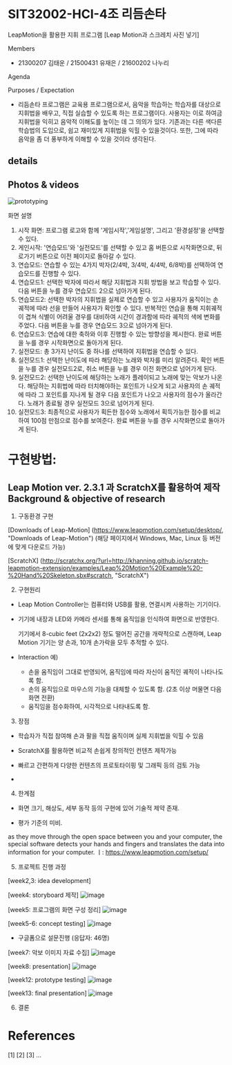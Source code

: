 # SIT32002-HCI-4조 리듬손타
LeapMotion을 활용한 지휘 프로그램
[Leap Motion과 스크레치 사진 넣기]


Members

  * 21300207 김태운 / 21500431 유재은 / 21600202 나누리

Agenda


Purposes / Expectation

  * 리듬손타 프로그램은 교육용 프로그램으로서, 음악을 학습하는 학습자를 대상으로 지휘법을 배우고, 직접 실습할 수 있도록 하는 프로그램이다. 
    사용자는 이로 하여금 지휘법을 익히고 음악적 이해도를 높이는 데 그 의의가 있다. 
    기존과는 다른 색다른 학습법의 도입으로, 쉽고 재미있게 지휘법을 익힐 수 있을것이다. 
    또한, 그에 따라 음악을 좀 더 풍부하게 이해할 수 있을 것이라 생각된다.

  
details
------------------------


Photos & videos
----------------------
![prototyping](https://user-images.githubusercontent.com/42803425/57272681-ab8a0080-70cf-11e9-8839-8f9fc9430d39.png)

화면 설명
1. 시작 화면: 프로그램 로고와 함께 '게임시작','게임설명', 그리고 '환경설정'을 선택할 수 있다.
2. 게인시작: '연습모드'와 '실전모드'를 선택할 수 있고 홈 버튼으로 시작화면으로, 뒤로가기 버튼으로 이전 페이지로 돌아갈 수 있다. 
3. 연습모드: 연습할 수 있는 4가지 박자(2/4박, 3/4박, 4/4박, 6/8박)를 선택하여 연습모드를 진행할 수 있다. 
4. 연습모드1: 선택한 박자에 따라서 해당 지휘법과 지휘 방법을 보고 학습할 수 있다.다음 버튼을 누를 경우 연습모드 2으로 넘아가게 된다. 
5. 연습모드2: 선택한 박자의 지휘법을 실제로 연습할 수 있고 사용자가 움직이는 손 궤적에 따라 선을 만들어 사용자가 확인할 수 있다. 
             반복적인 연습을 통해 지휘궤적이 겹쳐 식별이 어려울 경우를 대비하여 시간이 경과함에 따라 궤적의 색에 변화를 주었다.
             다음 버튼을 누를 경우 연습모드 3으로 넘아가게 된다. 
6. 연습모드3: 연습에 대한 축하와 이후 진행할 수 있는 방향성을 제시한다. 완료 버튼을 누를 경우 시작화면으로 돌아가게 된다. 
7. 실전모드: 총 3가지 난이도 중 하나를 선택하여 지휘법을 연습할 수 있다. 
8. 실전모드1: 선택한 난이도에 따라 해당하는 노래와 박자를 미리 알려준다. 확인 버튼을 누를 경우 실전모드2로, 취소 버튼을 누를 경우
             이전 화면으로 넘어가게 된다. 
9. 실전모드2: 선택한 난이도에 해당하는 노래가 플레이되고 노래에 맞는 악보가 나온다. 해당하는 지휘법에 따라 터치해야하는 포인트가 
             나오게 되고 사용자의 손 궤적에 따라 그 포인트를 지나게 될 경우 다음 포인트가 나오고 사용자의 점수가 올라간다. 노래가
             종료될 경우 실전모드 3으로 넘어가게 된다. 
10. 실전모드3: 최종적으로 사용자가 획든한 점수와 노래에서 획득가능한 점수를 비교하여 100점 만점으로 점수를 보여준다. 완료 버튼을 누를 경우
              시작화면으로 돌아가게 된다. 



# 구현방법: 
Leap Motion ver. 2.3.1 과 ScratchX를 활용하여 제작 Background & objective of research
------------------------


1. 구동환경 구현

[Downloads of Leap-Motion] (https://www.leapmotion.com/setup/desktop/, "Downloads of Leap-Motion")
(해당 페이지에서 Windows, Mac, Linux 등 버전에 맞게 다운로드 가능)

[ScratchX] (http://scratchx.org/?url=http://khanning.github.io/scratch-leapmotion-extension/examples/Leap%20Motion%20Example%20-%20Hand%20Skeleton.sbx#scratch, "ScratchX")


2. 구현원리

  * Leap Motion Controller는 컴퓨터와 USB를 활용, 연결시켜 사용하는 기기이다.
  
  * 기기에 내장과 LED와 카메라 센서를 통해 움직임을 인식하여 화면으로 반영한다.
  
    기기에서 8-cubic feet (2x2x2) 정도 떨어진 공간을 개략적으로 스캔하며, Leap Motion 기기는 양 손과, 10개 손가락을 모두 추적할 수 있다.
    
  * Interaction 예)
    - 손을 움직임이 그대로 반영되어, 움직임에 따라 자신이 움직인 궤적이 나타나도록 함.
    - 손의 움직임으로 마우스의 기능을 대체할 수 있도록 함. (2초 이상 머물면 다음 화면 전환)
    - 움직임을 점수화하여, 시각적으로 나타내도록 함.
    
    
3. 장점

 - 학습자가 직접 참여해 손과 팔을 직접 움직이며 실제 지휘법을 익힐 수 있음
 
 - ScratchX를 활용하면 비교적 손쉽게 창의적인 컨텐츠 제작가능
 
 - 빠르고 간편하게 다양한 컨텐츠의 프로토타이핑 및 그래픽 등의 검토 가능
 - 
 

4. 한계점

 - 화면 크기, 해상도, 세부 동작 등의 구현에 있어 기술적 제약 존재.
 
 - 평가 기준의 미비.


as they move through the open space between you and your computer, the special software detects your hands and fingers and translates the data into information for your computer.
ㅣ: https://www.leapmotion.com/setup/


5. 프로젝트 진행 과정

[week2,3: idea development]

[week4: storyboard 제작]
![image](https://user-images.githubusercontent.com/48409392/58367595-264e7a80-7f1c-11e9-93d0-13899f240512.png)

[week5: 프로그램의 화면 구성 정리]
![image](https://user-images.githubusercontent.com/48409392/58367566-cb1c8800-7f1b-11e9-8db7-2e5b09e8f24d.png)

[week5-6: concept testing]
![image](https://user-images.githubusercontent.com/48409392/58367615-61e94480-7f1c-11e9-9d83-860e0b11142e.png)
* 구글폼으로 설문진행 (응답자: 46명)

[week7: 악보 이미지 자료 수집]
![image](https://user-images.githubusercontent.com/48409392/58367753-8d206380-7f1d-11e9-88ec-af6248f86259.png)

[week8: presentation]
![image](https://user-images.githubusercontent.com/48409392/58367626-89d8a800-7f1c-11e9-818c-14805e1cda01.png)

[week12: prototype testing]
![image](https://user-images.githubusercontent.com/48409392/58367641-be4c6400-7f1c-11e9-8d6e-76baff7150e7.png)

[week13: final presentation]
![image](https://user-images.githubusercontent.com/48409392/58367694-2733dc00-7f1d-11e9-8cbb-647fb60b64c1.png)

6. 결론


# References
  [1] 
  [2] 
  [3] 
  ...

